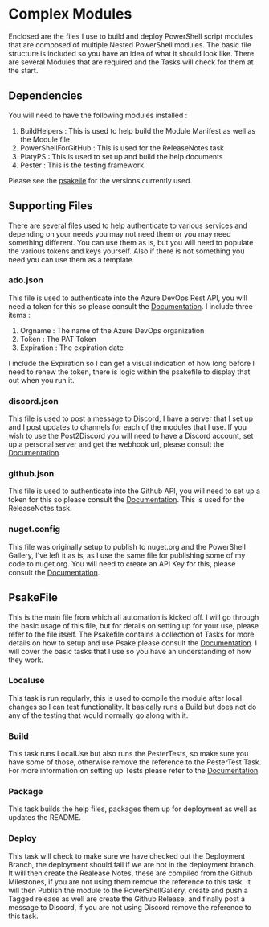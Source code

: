 # Complex Modules

Enclosed are the files I use to build and deploy PowerShell script modules that are composed of multiple Nested PowerShell modules. The basic file structure is included so you have an idea of what it should look like. There are several Modules that are required and the Tasks will check for them at the start.

## Dependencies

You will need to have the following modules installed :

 1. BuildHelpers        : This is used to help build the Module Manifest as well as the Module file
 2. PowerShellForGitHub : This is used for the ReleaseNotes task
 3. PlatyPS             : This is used to set up and build the help documents
 4. Pester              : This is the testing framework

Please see the [psakeile](psakefile.ps1) for the versions currently used.

## Supporting Files

There are several files used to help authenticate to various services and depending on your needs you may not need them or you may need something different. You can use them as is, but you will need to populate the various tokens and keys yourself. Also if there is not something you need you can use them as a template.

### ado.json

This file is used to authenticate into the Azure DevOps Rest API, you will need a token for this so please consult the [Documentation](https://learn.microsoft.com/en-us/azure/devops/organizations/accounts/use-personal-access-tokens-to-authenticate?view=azure-devops&tabs=Windows). I include three items :

1. Orgname    : The name of the Azure DevOps organization
2. Token      : The PAT Token
3. Expiration : The expiration date

I include the Expiration so I can get a visual indication of how long before I need to renew the token, there is logic within the psakefile to display that out when you run it.

### discord.json

This file is used to post a message to Discord, I have a server that I set up and I post updates to channels for each of the modules that I use. If you wish to use the Post2Discord you will need to have a Discord account, set up a personal server and get the webhook url, please consult the [Documentation](https://support.discord.com/hc/en-us/articles/228383668-Intro-to-Webhooks).

### github.json

This file is used to authenticate into the Github API, you will need to set up a token for this so please consult the [Documentation](https://docs.github.com/en/authentication/keeping-your-account-and-data-secure/creating-a-personal-access-token). This is used for the ReleaseNotes task.

### nuget.config

This file was originally setup to publish to nuget.org and the PowerShell Gallery, I've left it as is, as I use the same file for publishing some of my code to nuget.org. You will need to create an API Key for this, please consult the [Documentation](https://learn.microsoft.com/en-us/powershell/scripting/gallery/concepts/publishing-guidelines?view=powershell-7.3).

## PsakeFile

This is the main file from which all automation is kicked off. I will go through the basic usage of this file, but for details on setting up for your use, please refer to the file itself. The Psakefile contains a collection of Tasks for more details on how to setup and use Psake please consult the [Documentation](https://psake.readthedocs.io/en/latest/). I will cover the basic tasks that I use so you have an understanding of how they work.

### Localuse

This task is run regularly, this is used to compile the module after local changes so I can test functionality. It basically runs a Build but does not do any of the testing that would normally go along with it.

### Build

This task runs LocalUse but also runs the PesterTests, so make sure you have some of those, otherwise remove the reference to the PesterTest Task. For more information on setting up Tests please refer to the [Documentation](https://pester.dev/docs/quick-start).

### Package

This task builds the help files, packages them up for deployment as well as updates the README.

### Deploy

This task will check to make sure we have checked out the Deployment Branch, the deployment should fail if we are not in the deployment branch. It will then create the Realease Notes, these are compiled from the Github Milestones, if you are not using them remove the reference to this task. It will then Publish the module to the PowerShellGallery, create and push a Tagged release as well are create the Github Release, and finally post a message to Discord, if you are not using Discord remove the reference to this task.
